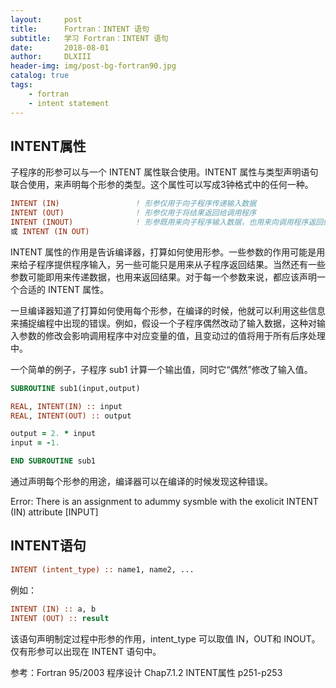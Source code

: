 ```yaml
---
layout:     post
title:      Fortran：INTENT 语句
subtitle:   学习 Fortran：INTENT 语句
date:       2018-08-01
author:     DLXIII
header-img: img/post-bg-fortran90.jpg
catalog: true
tags:
    - fortran
    - intent statement
---
```



## INTENT属性

子程序的形参可以与一个 INTENT 属性联合使用。INTENT 属性与类型声明语句联合使用，来声明每个形参的类型。这个属性可以写成3钟格式中的任何一种。

~~~ fortran
INTENT (IN)                 ! 形参仅用于向子程序传递输入数据
INTENT (OUT)                ! 形参仅用于将结果返回给调用程序
INTENT (INOUT)              ! 形参既用来向子程序输入数据，也用来向调用程序返回结果
或 INTENT (IN OUT)
~~~


<!--more-->


INTENT 属性的作用是告诉编译器，打算如何使用形参。一些参数的作用可能是用来给子程序提供程序输入，另一些可能只是用来从子程序返回结果。当然还有一些参数可能即用来传递数据，也用来返回结果。对于每一个参数来说，都应该声明一个合适的 INTENT 属性。

一旦编译器知道了打算如何使用每个形参，在编译的时候，他就可以利用这些信息来捕捉编程中出现的错误。例如，假设一个子程序偶然改动了输入数据，这种对输入参数的修改会影响调用程序中对应变量的值，且变动过的值将用于所有后序处理中。

一个简单的例子，子程序 sub1 计算一个输出值，同时它“偶然”修改了输入值。

~~~ fortran
SUBROUTINE sub1(input,output)

REAL, INTENT(IN) :: input
REAL, INTENT(OUT) :: output

output = 2. * input
input = -1.

END SUBROUTINE sub1
~~~

通过声明每个形参的用途，编译器可以在编译的时候发现这种错误。

Error: There is an assignment to adummy sysmble with the exolicit INTENT (IN) attribute [INPUT]

## INTENT语句


~~~ fortran
INTENT (intent_type) :: name1, name2, ...
~~~

例如：

~~~ fortran
INTENT (IN) :: a, b
INTENT (OUT) :: result
~~~

该语句声明制定过程中形参的作用，intent_type 可以取值 IN，OUT和 INOUT。仅有形参可以出现在 INTENT 语句中。

参考：Fortran 95/2003 程序设计
Chap7.1.2 INTENT属性 p251-p253
